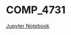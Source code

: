 # COMP_4731


[Jupyter Notebook](https://nbviewer.org/github/stephanocasuso/COMP_4731/blob/main/Project%20Presentation.ipynb)
